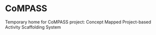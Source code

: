 CoMPASS
=======

Temporary home for CoMPASS project: Concept Mapped Project-based Activity Scaffolding System
